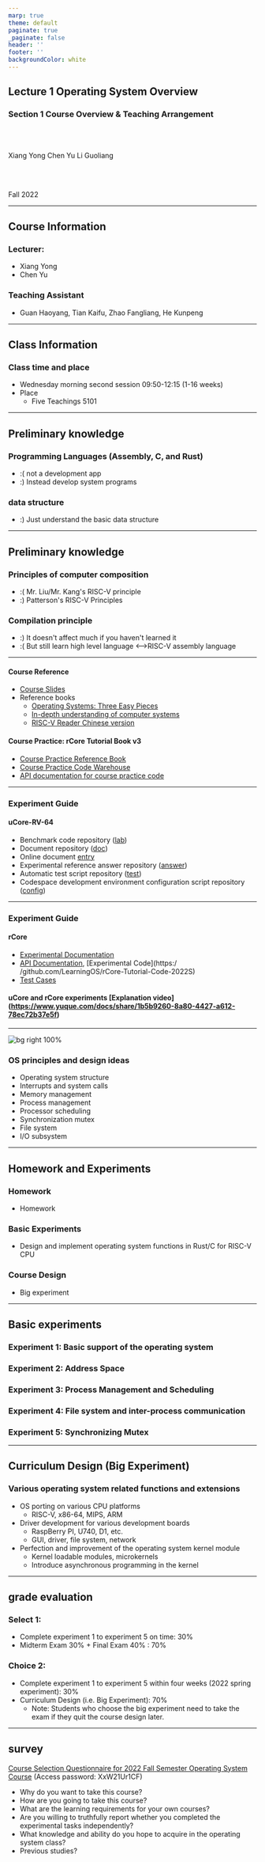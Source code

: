 ```yaml
---
marp: true
theme: default
paginate: true
_paginate: false
header: ''
footer: ''
backgroundColor: white
---
```


<!-- theme: gaia -->
<!-- _class: lead -->

## Lecture 1 Operating System Overview
### Section 1 Course Overview & Teaching Arrangement

<br>
<br>

Xiang Yong Chen Yu Li Guoliang

<br>
<br>

Fall 2022

---

## Course Information

### Lecturer:
  - Xiang Yong
  - Chen Yu

### Teaching Assistant
  - Guan Haoyang, Tian Kaifu, Zhao Fangliang, He Kunpeng

---

## Class Information

### Class time and place
- Wednesday morning second session 09:50-12:15 (1-16 weeks)
- Place
     - Five Teachings 5101

----

## Preliminary knowledge

### Programming Languages (Assembly, C, and Rust)
  - :( not a development app
  - :) Instead develop system programs

### data structure
  - :) Just understand the basic data structure

---

## Preliminary knowledge
### Principles of computer composition
  - :( Mr. Liu/Mr. Kang's RISC-V principle
  - :) Patterson's RISC-V Principles

### Compilation principle
  - :) It doesn't affect much if you haven't learned it
  - :( But still learn high level language <–>RISC-V assembly language


---
<style scoped>
{
  font-size: 30px
}
</style>
#### Course Reference
- [Course Slides](https://www.yuque.com/docs/share/4c39608f-3051-4445-96ca-f3c018cb96c7)
- Reference books
   * [Operating Systems: Three Easy Pieces](https://pages.cs.wisc.edu/~remzi/OSTEP/)
   - [In-depth understanding of computer systems](https://hansimov.gitbook.io/csapp/)
   - [RISC-V Reader Chinese version](http://riscvbook.com/chinese/RISC-V-Reader-Chinese-v2p1.pdf)
#### Course Practice: rCore Tutorial Book v3
- [Course Practice Reference Book](https://learningos.github.io/rCore-Tutorial-Book-v3/)
- [Course Practice Code Warehouse](https://github.com/rcore-os/rCore-Tutorial-v3)
- [API documentation for course practice code](https://github.com/rcore-os/rCore-Tutorial-v3#os-api-docs)

---

### Experiment Guide


#### uCore-RV-64

* Benchmark code repository ([lab](https://github.com/uCore-RV-64/uCore-RV-64-lab))
* Document repository ([doc](https://github.com/uCore-RV-64/uCore-RV-64-doc))
* Online document [entry](https://ucore-rv-64.github.io/uCore-RV-64-doc/index.html)
* Experimental reference answer repository ([answer](https://github.com/uCore-RV-64/uCore-RV-64-answer))
* Automatic test script repository ([test](https://github.com/uCore-RV-64/uCore-RV-64-test))
* Codespace development environment configuration script repository ([config](https://github.com/uCore-RV-64/uCore-RV-64-conf))

---

### Experiment Guide

#### rCore
- [Experimental Documentation](https://github.com/LearningOS/rCore-Tutorial-Guide-2022S/)
- [API Documentation](https://github.com/LearningOS/rCore-Tutorial-Guide-2022S/#os-api-docs-of-rcore-tutorial-code-2022s), [Experimental Code](https:/ /github.com/LearningOS/rCore-Tutorial-Code-2022S)
- [Test Cases](https://github.com/LearningOS/rCore-Tutorial-Test-2022S)

#### uCore and rCore experiments [Explanation video] (https://www.yuque.com/docs/share/1b5b9260-8a80-4427-a612-78ec72b37e5f)

---

<style scoped>
{
  font-size: 32px
}
</style>
![bg right 100%](figs/ucorearch.png)


### OS principles and design ideas

* Operating system structure
* Interrupts and system calls
* Memory management
* Process management
* Processor scheduling
* Synchronization mutex
* File system
* I/O subsystem


---
<style scoped>
{
  font-size: 32px
}
</style>
## Homework and Experiments

### Homework
   - Homework

### Basic Experiments
   - Design and implement operating system functions in Rust/C for RISC-V CPU
 
### Course Design  
   - Big experiment

---
<style scoped>
{
  font-size: 30px
}
</style>

## Basic experiments
### Experiment 1: Basic support of the operating system
### Experiment 2: Address Space
### Experiment 3: Process Management and Scheduling
### Experiment 4: File system and inter-process communication
### Experiment 5: Synchronizing Mutex


---
<style scoped>
{
  font-size: 30px
}
</style>
## Curriculum Design (Big Experiment)

### Various operating system related functions and extensions

- OS porting on various CPU platforms
   * RISC-V, x86-64, MIPS, ARM
- Driver development for various development boards
   * RaspBerry PI, U740, D1, etc.
   * GUI, driver, file system, network
- Perfection and improvement of the operating system kernel module
   * Kernel loadable modules, microkernels
   * Introduce asynchronous programming in the kernel

---
<style scoped>
{
  font-size: 30px
}
</style>
## grade evaluation

### Select 1:
   - Complete experiment 1 to experiment 5 on time: 30%
   - Midterm Exam 30% + Final Exam 40% : 70%
### Choice 2:
   - Complete experiment 1 to experiment 5 within four weeks (2022 spring experiment): 30%
   - Curriculum Design (i.e. Big Experiment): 70%
     - Note: Students who choose the big experiment need to take the exam if they quit the course design later.

---
<style scoped>
{
  font-size: 30px
}
</style>
## survey

[Course Selection Questionnaire for 2022 Fall Semester Operating System Course](http://oscourse2019.mikecrm.com/fPozIRL) (Access password: XxW21Ur1CF)

- Why do you want to take this course?
- How are you going to take this course?
- What are the learning requirements for your own courses?
- Are you willing to truthfully report whether you completed the experimental tasks independently?
- What knowledge and ability do you hope to acquire in the operating system class?
- Previous studies?